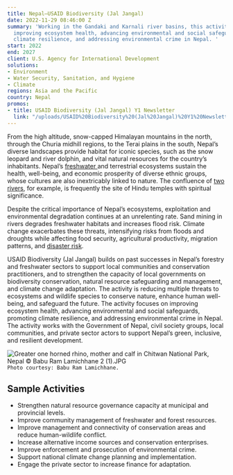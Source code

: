 ```yaml
---
title: Nepal—USAID Biodiversity (Jal Jangal)
date: 2022-11-29 08:46:00 Z
summary: 'Working in the Gandaki and Karnali river basins, this activity focuses on
  improving ecosystem health, advancing environmental and social safeguards, promoting
  climate resilience, and addressing environmental crime in Nepal. '
start: 2022
end: 2027
client: U.S. Agency for International Development
solutions:
- Environment
- Water Security, Sanitation, and Hygiene
- Climate
regions: Asia and the Pacific
country: Nepal
promos:
- title: USAID Biodiversity (Jal Jangal) Y1 Newsletter
  link: "/uploads/USAID%20Biodiversity%20(Jal%20Jangal)%20Y1%20Newsletter.pdf"
---
```


From the high altitude, snow-capped Himalayan mountains in the north, through the Churia midhill regions, to the Terai plains in the south, Nepal’s diverse landscapes provide habitat for iconic species, such as the snow leopard and river dolphin, and vital natural resources for the country’s inhabitants. Nepal’s [freshwater ]([freshwater](https://www.dai.com/our-work/projects/Nepal-Program-for-Aquatic-Natural-Resources-Improvement-PANI))and terrestrial ecosystems sustain the health, well-being, and economic prosperity of diverse ethnic groups, whose cultures are also inextricably linked to nature. The confluence of [two rivers](https://www.dai.com/our-work/projects/nepal-usaid-karnali-water-activity),  for example, is frequently the site of Hindu temples with spiritual significance.

Despite the critical importance of Nepal’s ecosystems, exploitation and environmental degradation continues at an unrelenting rate. Sand mining in rivers degrades freshwater habitats and increases flood risk. Climate change exacerbates these threats, intensifying risks from floods and droughts while affecting food security, agricultural productivity, migration patterns, and [disaster risk](https://www.dai.com/our-work/projects/tayar-nepal-improved-disaster-risk-management-project-tayar).

USAID Biodiversity (Jal Jangal) builds on past successes in Nepal’s forestry and freshwater sectors to support local communities and conservation practitioners, and to strengthen the capacity of local governments on biodiversity conservation, natural resource safeguarding and management, and climate change adaptation. The activity is reducing multiple threats to ecosystems and wildlife species to conserve nature, enhance human well-being, and safeguard the future. The activity focuses on improving ecosystem health, advancing environmental and social safeguards, promoting climate resilience, and addressing environmental crime in Nepal. The activity works with the Government of Nepal, civil society groups, local communities, and private sector actors to support Nepal’s green, inclusive, and resilient development.
 
![Greater one horned rhino, mother and calf in Chitwan National Park, Nepal © Babu Ram Lamichhane 2 (1).JPG](/uploads/Greater%20one%20horned%20rhino,%20mother%20and%20calf%20in%20Chitwan%20National%20Park,%20Nepal%20%C2%A9%20Babu%20Ram%20Lamichhane%202%20(1).JPG)`Photo courtesy: Babu Ram Lamichhane.` 

## Sample Activities

* Strengthen natural resource governance capacity at municipal and provincial levels. 
* Improve community management of freshwater and forest resources.
* Improve management and connectivity of conservation areas and reduce human-wildlife conflict.
* Increase alternative income sources and conservation enterprises.
* Improve enforcement and prosecution of environmental crime. 
* Support national climate change planning and implementation.
* Engage the private sector to increase finance for adaptation. 